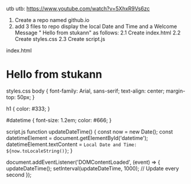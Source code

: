 utb utb:    https://www.youtube.com/watch?v=5XhxR9Vs6zc

1.  Create a repo named    github.io
2.  add 3 files to repo    display the local Date and Time and a Welcome Message " Hello from stukann" as follows:
   2.1  Create index.html
   2.2  Create styles.css
   2.3  Create script.js

index.html
<!DOCTYPE html>
<html lang="en">
<head>
    <meta charset="UTF-8">
    <meta name="viewport" content="width=device-width, initial-scale=1.0">
    <title>Welcome to Stukann's Page</title>
    <link rel="stylesheet" href="styles.css">
    <script src="script.js" defer></script>
</head>
<body>
    <h1>Hello from stukann</h1>
    <p id="datetime"></p>
</body>
</html>

styles.css
body {
    font-family: Arial, sans-serif;
    text-align: center;
    margin-top: 50px;
}

h1 {
    color: #333;
}

#datetime {
    font-size: 1.2em;
    color: #666;
}

script.js
function updateDateTime() {
    const now = new Date();
    const datetimeElement = document.getElementById('datetime');
    datetimeElement.textContent = `Local Date and Time: ${now.toLocaleString()}`;
}

document.addEventListener('DOMContentLoaded', (event) => {
    updateDateTime();
    setInterval(updateDateTime, 1000); // Update every second
});


